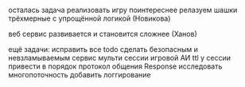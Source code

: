 осталась задача реализовать игру поинтереснее
релазуем шашки трёхмерные с упрощённой логикой (Новикова)

веб сервис развивается и становится сложнее (Ханов)


ещё задачи:
исправить все todo
сделать безопасным и невзламываемым сервис
мульти сессии
игровой АИ
ttl у сессии
привести в порядок протокол общения
Response<String>
исследовать многопоточность
добавить логгирование